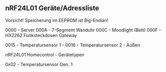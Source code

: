 nRF24L01 Geräte/Adressliste
-----------------------
Vorsicht! Speicherung im EEPROM ist Big-Endian!

0000 - Server
000A - 7-Segment Wanduhr
000C - Moodlight (Bett)
000F - HX2262 Funksteckdosen Gateway


0015 - Temperatursensor 1 - 
0016 - Temperatursensor 2 - Außen

nRF24L01 Homecontrol - Gerätetypen

0x02 - Temperatursensor Gen. 1 
